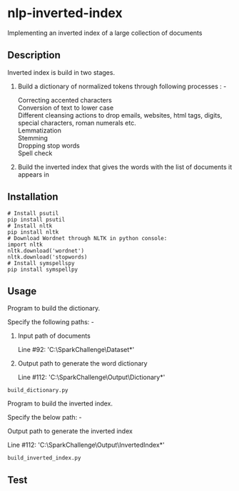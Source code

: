 # nlp-inverted-index
Implementing an inverted index of a large collection of documents

## Description
Inverted index is build in two stages. <br>

1. Build a dictionary of normalized tokens through following processes : - <br>

    Correcting accented characters <br>
    Conversion of text to lower case <br>
    Different cleansing actions to drop emails, websites, html tags, digits, special characters, roman numerals etc. <br>
    Lemmatization <br>
    Stemming <br>
    Dropping stop words <br>
    Spell check <br>
    
2. Build the inverted index that gives the words with the list of documents it appears in

## Installation

```console
# Install psutil
pip install psutil
# Install nltk
pip install nltk
# Download Wordnet through NLTK in python console:
import nltk
nltk.download('wordnet')
nltk.download('stopwords)
# Install symspellspy
pip install symspellpy
```

## Usage
Program to build the dictionary.

Specify the following paths: - 

1. Input path of documents

   Line #92: 'C:\SparkChallenge\Dataset\*'
	
2. Output path to generate the word dictionary

   Line #112: 'C:\SparkChallenge\Output\Dictionary\*'

```Py Spark
build_dictionary.py
```

Program to build the inverted index.

Specify the below path: - 

Output path to generate the inverted index

Line #112: 'C:\SparkChallenge\Output\InvertedIndex\*'
	
```Py Spark
build_inverted_index.py
```

## Test
